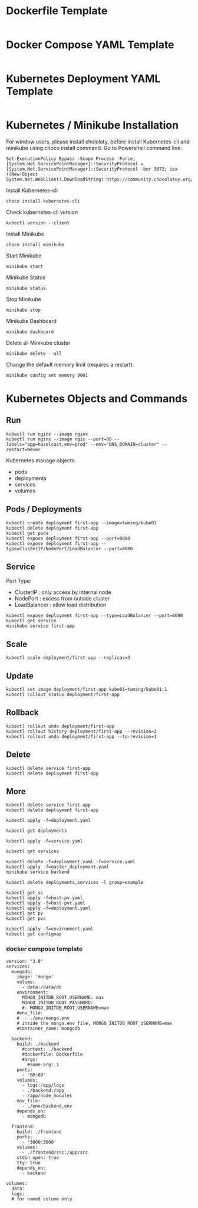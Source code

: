 # Dockerfile Template
```
```

# Docker Compose YAML Template
```
```

# Kubernetes Deployment YAML Template
```
```

# Kubernetes / Minikube Installation
For window users, please install chololaty, before install Kubernetes-cli and minikube using choco install command. Go to Powershell command line:
```
Set-ExecutionPolicy Bypass -Scope Process -Force; [System.Net.ServicePointManager]::SecurityProtocol = [System.Net.ServicePointManager]::SecurityProtocol -bor 3072; iex ((New-Object System.Net.WebClient).DownloadString('https://community.chocolatey.org/install.ps1'))
```
Install Kubernetes-cli
```
choco install kubernetes-cli
```
Check kubernetes-cli version
```
kubectl version --client
```
Install Minikube
```
choco install minikube
```
Start Minikube
```
minikube start
```
Minikube Status
```
minikube status
```
Stop Minikube
```
minikube stop
```
Minikube Dashboard
```
minikube dashboard
```
Delete all Minikube cluster
```
minikube delete --all
```
Change the default memory limit (requires a restart):
```
minikube config set memory 9001
```
# Kubernetes Objects and Commands
Run
---
```
kubectl run nginx --image nginx
kubectl run nginx --image ngix --port=80 --labels="app=hazelcast,env=prod" --env="DNS_DOMAIN=cluster" --restart=Never
```
Kubernetes manage objects:
- pods
- deployments
- services
- volumes
  
Pods / Deployments
------------------
```
kubectl create deployment first-app --image=twming/kube01
kubectl delete deployment first-app
kubectl get pods
kubectl expose deployment first-app --port=8080
kubectl expose deployment first-app --type=ClusterIP/NodePort/LoadBalancer --port=8080
```
Service
-------
Port Type:
- ClusterIP : only access by internal node
- NodePort : excess from outside cluster
- LoadBalancer : allow load distribution
```
kubectl expose deployment first-app --type=LoadBalancer --port=8080
kubectl get service
minikube service first-app
```
Scale
-----
```
kubectl scale deployment/first-app --replicas=3
```
Update
------
```
kubectl set image deployment/first-app kube01=twming/kube01:1
kubectl rollout status deployment/first-app
```
Rollback
--------
```
kubectl rollout undo deployment/first-app
kubectl rollout history deployment/first-app --revision=2
kubectl rollout undo deployment/first-app --to-revision=1
```
Delete
------
```
kubectl delete service first-app
kubectl delete deployment first-app
```
More
----
```
kubectl delete service first-app
kubectl delete deployment first-app

kubectl apply -f=deployment.yaml
	
kubectl get deployments

kubectl apply -f=service.yaml

kubectl get services

kubectl delete -f=deployment.yaml -f=service.yaml
kubectl apply -f=master_deployment.yaml
minikube service backend

kubectl delete deployments,services -l group=example

kubectl get sc
kubectl apply -f=host-pv.yaml
kubectl apply -f=host-pvc.yaml
kubectl apply -f=deployment.yaml
kubectl get pv
kubectl get pvc

kubectl apply -f=environment.yaml
kubectl get configmap
```

### docker compose template
```
version: "3.8"
services: 
  mongodb:
    image: 'mongo'
    volume:
      - data:/data/db
    environment:
      MONGO_INITDB_ROOT_USERNAME: max
      MONGO_INITDB_ROOT_PASSWORD: 
      #- MONGO_INITDB_ROOT_USERNAME=max
    #env_file:
    #  - ./env/mongo.env
    # inside the mongo.env file, MONGO_INITDB_ROOT_USERNAME=max
    #container_name: mongodb

  backend:
    build: ./backend
      #context: ./backend
      #dockerfile: Dockerfile
      #args:
        #some-arg: 1
    ports:
      - '80:80'
    volumes:
      - logs:/app/logs
      - ./backend:/app
      - /app/node_modules
    env_file:
      - ./env/backend.env
    depends_on: 
      - mongodb

  frontend:
    build: ./frontend
    ports:
      - '3000:3000'
    volumes:
      - ./frontend/src:/app/src
    stdin_open: true
    tty: true
    depends_on:
      - backend

volumes:
  data:
  logs:
  # for named volume only
```
